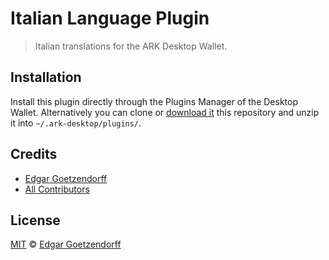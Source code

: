 # Italian Language Plugin

> Italian translations for the ARK Desktop Wallet.

## Installation

Install this plugin directly through the Plugins Manager of the Desktop Wallet. Alternatively you can clone or [download it](https://github.com/dated/italian-language-plugin/archive/master.zip) this repository and unzip it into `~/.ark-desktop/plugins/`.

## Credits

- [Edgar Goetzendorff](https://github.com/dated)
- [All Contributors](../../contributors)

## License

[MIT](LICENSE) © [Edgar Goetzendorff](https://github.com/dated)
